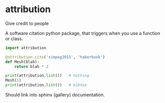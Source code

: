 # attribution
Give credit to people

A software citation python package, that triggers when you use a function or class.

```python
import attribution

@attribution.cite('simpeg2015', 'haberbook')
def Mesh(blah):
    return blah * 2

print(attribution.list())   # nothing
Mesh(1)
print(attribution.list())   # bibtex
```

Should link into sphinx (gallery) documentation.
